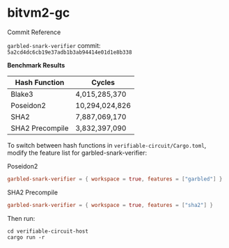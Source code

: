 # bitvm2-gc



Commit Reference

`garbled-snark-verifier` commit: `5a2cd4dc6cb19e37adb1b3ab94414e01d1e8b338`

**Benchmark Results**

| Hash Function   | Cycles         |
| --------------- |----------------|
| Blake3          | 4,015,285,370  |
| Poseidon2       | 10,294,024,826 |
| SHA2            | 7,887,069,170  |
| SHA2 Precompile | 3,832,397,090  |

To switch between hash functions in `verifiable-circuit/Cargo.toml`, modify the feature list for garbled-snark-verifier:

Poseidon2
```toml
garbled-snark-verifier = { workspace = true, features = ["garbled"] }
```

SHA2 Precompile
```toml
garbled-snark-verifier = { workspace = true, features = ["sha2"] }
```

Then run:
```shell
cd verifiable-circuit-host
cargo run -r
```